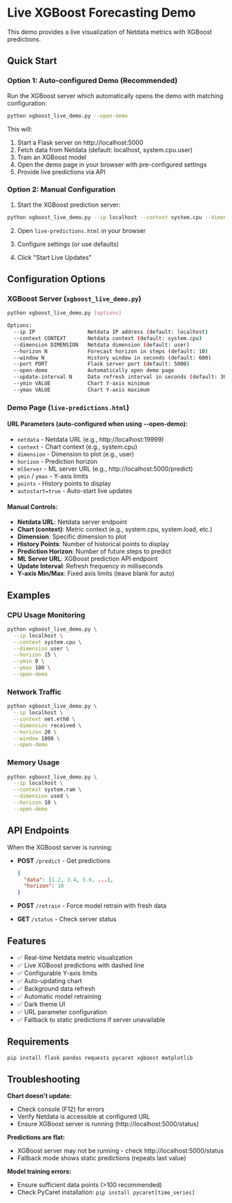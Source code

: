 # Live XGBoost Forecasting Demo

This demo provides a live visualization of Netdata metrics with XGBoost predictions.

## Quick Start

### Option 1: Auto-configured Demo (Recommended)

Run the XGBoost server which automatically opens the demo with matching configuration:

```bash
python xgboost_live_demo.py --open-demo
```

This will:
1. Start a Flask server on http://localhost:5000
2. Fetch data from Netdata (default: localhost, system.cpu.user)
3. Train an XGBoost model
4. Open the demo page in your browser with pre-configured settings
5. Provide live predictions via API

### Option 2: Manual Configuration

1. Start the XGBoost prediction server:
```bash
python xgboost_live_demo.py --ip localhost --context system.cpu --dimension user --horizon 10
```

2. Open `live-predictions.html` in your browser

3. Configure settings (or use defaults)

4. Click "Start Live Updates"

## Configuration Options

### XGBoost Server (`xgboost_live_demo.py`)

```bash
python xgboost_live_demo.py [options]

Options:
  --ip IP                 Netdata IP address (default: localhost)
  --context CONTEXT       Netdata context (default: system.cpu)
  --dimension DIMENSION   Netdata dimension (default: user)
  --horizon N             Forecast horizon in steps (default: 10)
  --window N              History window in seconds (default: 600)
  --port PORT             Flask server port (default: 5000)
  --open-demo             Automatically open demo page
  --update-interval N     Data refresh interval in seconds (default: 30)
  --ymin VALUE            Chart Y-axis minimum
  --ymax VALUE            Chart Y-axis maximum
```

### Demo Page (`live-predictions.html`)

#### URL Parameters (auto-configured when using --open-demo):
- `netdata` - Netdata URL (e.g., http://localhost:19999)
- `context` - Chart context (e.g., system.cpu)
- `dimension` - Dimension to plot (e.g., user)
- `horizon` - Prediction horizon
- `mlServer` - ML server URL (e.g., http://localhost:5000/predict)
- `ymin` / `ymax` - Y-axis limits
- `points` - History points to display
- `autostart=true` - Auto-start live updates

#### Manual Controls:
- **Netdata URL**: Netdata server endpoint
- **Chart (context)**: Metric context (e.g., system.cpu, system.load, etc.)
- **Dimension**: Specific dimension to plot
- **History Points**: Number of historical points to display
- **Prediction Horizon**: Number of future steps to predict
- **ML Server URL**: XGBoost prediction API endpoint
- **Update Interval**: Refresh frequency in milliseconds
- **Y-axis Min/Max**: Fixed axis limits (leave blank for auto)

## Examples

### CPU Usage Monitoring
```bash
python xgboost_live_demo.py \
  --ip localhost \
  --context system.cpu \
  --dimension user \
  --horizon 15 \
  --ymin 0 \
  --ymax 100 \
  --open-demo
```

### Network Traffic
```bash
python xgboost_live_demo.py \
  --ip localhost \
  --context net.eth0 \
  --dimension received \
  --horizon 20 \
  --window 1800 \
  --open-demo
```

### Memory Usage
```bash
python xgboost_live_demo.py \
  --ip localhost \
  --context system.ram \
  --dimension used \
  --horizon 10 \
  --open-demo
```

## API Endpoints

When the XGBoost server is running:

- **POST** `/predict` - Get predictions
  ```json
  {
    "data": [1.2, 3.4, 5.6, ...],
    "horizon": 10
  }
  ```

- **POST** `/retrain` - Force model retrain with fresh data

- **GET** `/status` - Check server status

## Features

- ✅ Real-time Netdata metric visualization
- ✅ Live XGBoost predictions with dashed line
- ✅ Configurable Y-axis limits
- ✅ Auto-updating chart
- ✅ Background data refresh
- ✅ Automatic model retraining
- ✅ Dark theme UI
- ✅ URL parameter configuration
- ✅ Fallback to static predictions if server unavailable

## Requirements

```bash
pip install flask pandas requests pycaret xgboost matplotlib
```

## Troubleshooting

**Chart doesn't update:**
- Check console (F12) for errors
- Verify Netdata is accessible at configured URL
- Ensure XGBoost server is running (http://localhost:5000/status)

**Predictions are flat:**
- XGBoost server may not be running - check http://localhost:5000/status
- Fallback mode shows static predictions (repeats last value)

**Model training errors:**
- Ensure sufficient data points (>100 recommended)
- Check PyCaret installation: `pip install pycaret[time_series]`

